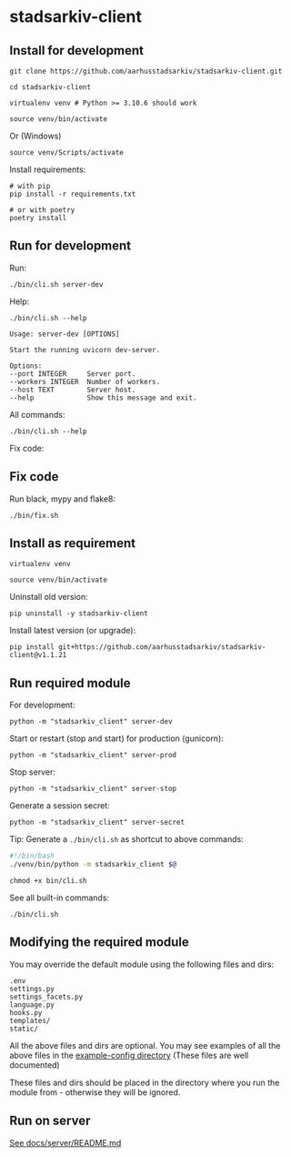 # stadsarkiv-client

## Install for development

    git clone https://github.com/aarhusstadsarkiv/stadsarkiv-client.git

    cd stadsarkiv-client

    virtualenv venv # Python >= 3.10.6 should work   

    source venv/bin/activate

Or (Windows)

    source venv/Scripts/activate

Install requirements:

    # with pip
    pip install -r requirements.txt

    # or with poetry
    poetry install

## Run for development

Run:

    ./bin/cli.sh server-dev

Help:

    ./bin/cli.sh --help

    Usage: server-dev [OPTIONS]

    Start the running uvicorn dev-server.

    Options:
    --port INTEGER     Server port.
    --workers INTEGER  Number of workers.
    --host TEXT        Server host.
    --help             Show this message and exit.

All commands:
    
    ./bin/cli.sh --help

Fix code: 

## Fix code

Run black, mypy and flake8:

    ./bin/fix.sh

## Install as requirement

    virtualenv venv

    source venv/bin/activate

Uninstall old version:

    pip uninstall -y stadsarkiv-client

Install latest version (or upgrade):
<!-- LATEST-VERSION-START -->
	pip install git+https://github.com/aarhusstadsarkiv/stadsarkiv-client@v1.1.21

## Run required module

For development:

    python -m "stadsarkiv_client" server-dev

Start or restart (stop and start) for production (gunicorn):

    python -m "stadsarkiv_client" server-prod

Stop server:

    python -m "stadsarkiv_client" server-stop

Generate a session secret:

    python -m "stadsarkiv_client" server-secret

Tip: Generate a `./bin/cli.sh` as shortcut to above commands:

```bash
#!/bin/bash
./venv/bin/python -m stadsarkiv_client $@
```

    chmod +x bin/cli.sh

See all built-in commands:

    ./bin/cli.sh

## Modifying the required module

You may override the default module using the following files and dirs:

    .env
    settings.py
    settings_facets.py
    language.py
    hooks.py
    templates/
    static/

All the above files and dirs are optional. You may see examples of all the above files in the 
[example-config directory](https://github.com/aarhusstadsarkiv/stadsarkiv-client/tree/main/example-config)
(These files are well documented)

These files and dirs should be placed in the directory where you run the module from - otherwise they will be ignored.

## Run on server

[See docs/server/README.md](https://github.com/aarhusstadsarkiv/stadsarkiv-client/tree/main/docs/server)
